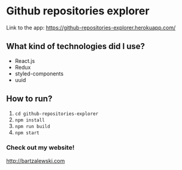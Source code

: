 # Github repositories explorer

Link to the app: https://github-repositories-explorer.herokuapp.com/

## What kind of technologies did I use?

- React.js
- Redux
- styled-components
- uuid

## How to run?

1. `cd github-repositories-explorer`
2. `npm install`
3. `npm run build`
4. `npm start`

### Check out my website!

http://bartzalewski.com
